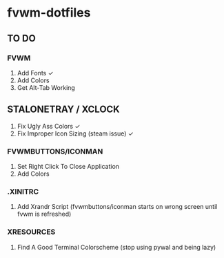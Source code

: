 # fvwm-dotfiles
## TO DO

### FVWM 
1. Add Fonts ✓
2. Add Colors 
3. Get Alt-Tab Working

## STALONETRAY / XCLOCK
1. Fix Ugly Ass Colors ✓
2. Fix Improper Icon Sizing (steam issue) ✓

### FVWMBUTTONS/ICONMAN
1. Set Right Click To Close Application
2. Add Colors

### .XINITRC
1. Add Xrandr Script (fvwmbuttons/iconman starts on wrong screen until fvwm is refreshed)

### XRESOURCES
1. Find A Good Terminal Colorscheme (stop using pywal and being lazy)


